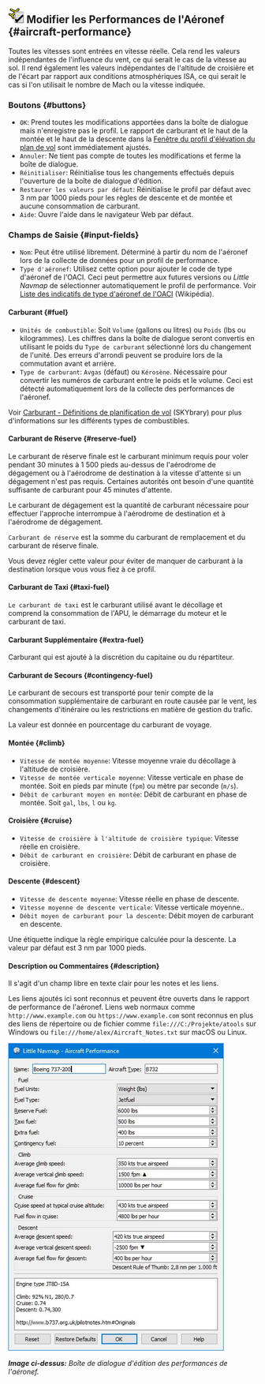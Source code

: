 ## ![Edit Aircraft Performance](../images/icons/aircraftperfedit.png "Aircraft Performance") Modifier les Performances de l'Aéronef {#aircraft-performance}

Toutes les vitesses sont entrées en vitesse réelle. Cela rend les valeurs indépendantes de l'influence du vent, ce qui serait le cas de la vitesse au sol. Il rend également les valeurs indépendantes de l'altitude de croisière et de l'écart par rapport aux conditions atmosphériques ISA, ce qui serait le cas si l'on utilisait le nombre de Mach ou la vitesse indiquée.

### Boutons {#buttons}

* `OK`: Prend toutes les modifications apportées dans la boîte de dialogue mais n'enregistre pas le profil. Le rapport de carburant et le haut de la montée et le haut de la descente dans la [Fenêtre du profil d'élévation du plan de vol](PROFILE.md) sont immédiatement ajustés.
* `Annuler`: Ne tient pas compte de toutes les modifications et ferme la boîte de dialogue.
* `Réinitialiser`: Réinitialise tous les changements effectués depuis l'ouverture de la boîte de dialogue d'édition.
* `Restaurer les valeurs par défaut`: Réinitialise le profil par défaut avec 3 nm par 1000 pieds pour les règles de descente et de montée et aucune consommation de carburant.
* `Aide`: Ouvre l'aide dans le navigateur Web par défaut.

### Champs de Saisie {#input-fields}

* `Nom`: Peut être utilisé librement. Déterminé à partir du nom de l'aéronef lors de la collecte de données pour un profil de performance.
* `Type d'aéronef`: Utilisez cette option pour ajouter le code de type d'aéronef de l'OACI. Ceci peut permettre aux futures versions ou _Little Navmap_ de sélectionner automatiquement le profil de performance. Voir [Liste des indicatifs de type d'aéronef de l'OACI](https://en.wikipedia.org/wiki/List_of_ICAO_aircraft_type_designators) \(Wikipédia\).

#### Carburant {#fuel}

* `Unités de combustible`: Soit `Volume` \(gallons ou litres\) ou `Poids` \(lbs ou kilogrammes\). Les chiffres dans la boîte de dialogue seront convertis en utilisant le poids du `Type de carburant` sélectionné lors du changement de l'unité. Des erreurs d'arrondi peuvent se produire lors de la commutation avant et arrière.
* `Type de carburant`: `Avgas` \(défaut\) ou `Kérosène`. Nécessaire pour convertir les numéros de carburant entre le poids et le volume. Ceci est détecté automatiquement lors de la collecte des performances de l'aéronef.

Voir [Carburant - Définitions de planification de vol](https://www.skybrary.aero/index.php/Fuel_-_Flight_Planning_Definitions) \(SKYbrary\) pour plus d'informations sur les différents types de combustibles.

#### Carburant de Réserve {#reserve-fuel}

Le carburant de réserve finale est le carburant minimum requis pour voler pendant 30 minutes à 1 500 pieds au-dessus de l'aérodrome de dégagement ou à l'aérodrome de destination à la vitesse d'attente si un dégagement n'est pas requis. Certaines autorités ont besoin d'une quantité suffisante de carburant pour 45 minutes d'attente.  

Le carburant de dégagement est la quantité de carburant nécessaire pour effectuer l'approche interrompue à l'aérodrome de destination et à l'aérodrome de dégagement.

`Carburant de réserve` est la somme du carburant de remplacement et du carburant de réserve finale. 

Vous devez régler cette valeur pour éviter de manquer de carburant à la destination lorsque vous vous fiez à ce profil.

#### Carburant de Taxi {#taxi-fuel}

`Le carburant de taxi` est le carburant utilisé avant le décollage et comprend la consommation de l'APU, le démarrage du moteur et le carburant de taxi.

#### Carburant Supplémentaire {#extra-fuel}

Carburant qui est ajouté à la discrétion du capitaine ou du répartiteur.

#### Carburant de Secours {#contingency-fuel}

Le carburant de secours est transporté pour tenir compte de la consommation supplémentaire de carburant en route causée par le vent, les changements d'itinéraire ou les restrictions en matière de gestion du trafic.

La valeur est donnée en pourcentage du carburant de voyage.

#### Montée {#climb}

* `Vitesse de montée moyenne`: Vitesse moyenne vraie du décollage à l'altitude de croisière.
* `Vitesse de montée verticale moyenne`: Vitesse verticale en phase de montée. Soit en pieds par minute \(`fpm`\) ou mètre par seconde \(`m/s`\).
* `Débit de carburant moyen en montée`: Débit de carburant en phase de montée. Soit `gal`, `lbs`, `l` ou `kg`. 

#### Croisière {#cruise}

* `Vitesse de croisière à l'altitude de croisière typique`: Vitesse réelle en croisière.
* `Débit de carburant en croisière`: Débit de carburant en phase de croisière.

#### Descente {#descent}

* `Vitesse de descente moyenne`: Vitesse réelle en phase de descente.
* `Vitesse moyenne de descente verticale`: Vitesse verticale moyenne..
* `Débit moyen de carburant pour la descente`: Débit moyen de carburant en descente.

Une étiquette indique la règle empirique calculée pour la descente. La valeur par défaut est 3 nm par 1000 pieds.  

#### Description ou Commentaires {#description}

Il s'agit d'un champ libre en texte clair pour les notes et les liens.

Les liens ajoutés ici sont reconnus et peuvent être ouverts dans le rapport de performance de l'aéronef.
Liens web normaux comme `http://www.example.com` ou `https://www.example.com` sont reconnus en plus des liens de répertoire ou de fichier comme `file:///C:/Projekte/atools` sur Windows ou `file:///home/alex/Aircraft_Notes.txt` sur macOS ou Linux.

![Aircraft Performance Edit](../images/perf_edit.jpg "Aircraft Performance Edit")

_**Image ci-dessus:** Boîte de dialogue d'édition des performances de l'aéronef._

